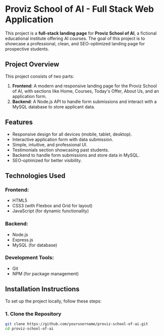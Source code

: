 # Proviz School of AI - Full Stack Web Application

This project is a **full-stack landing page** for **Proviz School of AI**, a fictional educational institute offering AI courses. The goal of this project is to showcase a professional, clean, and SEO-optimized landing page for prospective students.

## Project Overview

This project consists of two parts:
1. **Frontend**: A modern and responsive landing page for the Proviz School of AI, with sections like Home, Courses, Today's Offer, About Us, and an application form.
2. **Backend**: A Node.js API to handle form submissions and interact with a MySQL database to store applicant data.

## Features
- Responsive design for all devices (mobile, tablet, desktop).
- Interactive application form with data submission.
- Simple, intuitive, and professional UI.
- Testimonials section showcasing past students.
- Backend to handle form submissions and store data in MySQL.
- SEO-optimized for better visibility.

## Technologies Used
### Frontend:
- HTML5
- CSS3 (with Flexbox and Grid for layout)
- JavaScript (for dynamic functionality)


### Backend:
- Node.js
- Express.js
- MySQL (for database)

### Development Tools:
- Git
- NPM (for package management)

## Installation Instructions

To set up the project locally, follow these steps:

### 1. Clone the Repository
```bash
git clone https://github.com/yourusername/proviz-school-of-ai.git
cd proviz-school-of-ai
